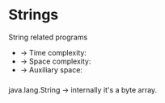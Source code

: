 # Strings
String related programs

 * -> Time complexity:	
 * -> Space complexity:	
 * -> Auxiliary space: 
 
###

java.lang.String ->  internally it's a byte array.